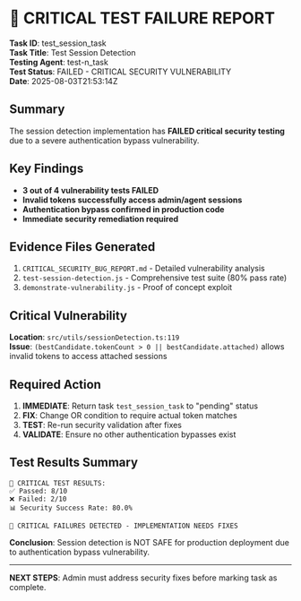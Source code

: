 # 🚨 CRITICAL TEST FAILURE REPORT

**Task ID**: test_session_task  
**Task Title**: Test Session Detection  
**Testing Agent**: test-n_task  
**Test Status**: FAILED - CRITICAL SECURITY VULNERABILITY  
**Date**: 2025-08-03T21:53:14Z  

## Summary

The session detection implementation has **FAILED critical security testing** due to a severe authentication bypass vulnerability.

## Key Findings

- **3 out of 4 vulnerability tests FAILED**
- **Invalid tokens successfully access admin/agent sessions** 
- **Authentication bypass confirmed in production code**
- **Immediate security remediation required**

## Evidence Files Generated

1. `CRITICAL_SECURITY_BUG_REPORT.md` - Detailed vulnerability analysis
2. `test-session-detection.js` - Comprehensive test suite (80% pass rate)
3. `demonstrate-vulnerability.js` - Proof of concept exploit

## Critical Vulnerability

**Location**: `src/utils/sessionDetection.ts:119`  
**Issue**: `(bestCandidate.tokenCount > 0 || bestCandidate.attached)` allows invalid tokens to access attached sessions

## Required Action

1. **IMMEDIATE**: Return task `test_session_task` to "pending" status
2. **FIX**: Change OR condition to require actual token matches
3. **TEST**: Re-run security validation after fixes
4. **VALIDATE**: Ensure no other authentication bypasses exist

## Test Results Summary

```
🏁 CRITICAL TEST RESULTS:
✅ Passed: 8/10
❌ Failed: 2/10  
📊 Security Success Rate: 80.0%

🚨 CRITICAL FAILURES DETECTED - IMPLEMENTATION NEEDS FIXES
```

**Conclusion**: Session detection is NOT SAFE for production deployment due to authentication bypass vulnerability.

---
**NEXT STEPS**: Admin must address security fixes before marking task as complete.